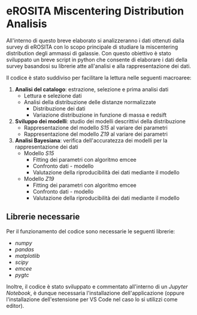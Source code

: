 # eROSITA Miscentering Distribution Analisis
All'interno di questo breve elaborato si analizzeranno i dati ottenuti dalla survey di eROSITA con lo scopo principale di studiare la miscentering distribution degli ammassi di galassie. 
Con questo obiettivo è stato sviluppato un breve script in python che consente di elaborare i dati della survey basandosi su librerie atte all'analisi e alla rappresentazione dei dati.

Il codice è stato suddiviso per facilitare la lettura nelle seguenti macroaree:
1. **Analisi del catalogo**: estrazione, selezione e prima analisi dati
    - Lettura e selezione dati
    - Analisi della distribuzione delle distanze normalizzate
        - Distribuzione dei dati
        - Variazione distribuzione in funzione di massa e redsift
2. **Sviluppo dei modelli**: studio dei modelli descrittivi della distribuzione
    - Rappresentazione del modello *S15* al variare dei parametri
    - Rappresentazione del modello *Z19* al variare dei parametri
3. **Analisi Bayesiana**: verifica dell'accuratezza dei modelli per la rappresentazione dei dati
    - Modello *S15*
        - Fitting dei parametri con algoritmo emcee
        - Confronto dati - modello
        - Valutazione della riproducibilità dei dati mediante il modello
    - Modello *Z19*
        - Fitting dei parametri con algoritmo emcee
        - Confronto dati - modello
        - Valutazione della riproducibilità dei dati mediante il modello

## Librerie necessarie
Per il funzionamento del codice sono necessarie le seguenti librerie:
- *numpy*
- *pandas*
- *matplotlib*
- *scipy*
- *emcee*
- *pygtc*

Inoltre, il codice è stato sviluppato e commentato all'interno di un *Jupyter Notebook*, è dunque necessaria l'installazione dell'applicazione (oppure l'installazione dell'estensione per VS Code nel caso lo si utilizzi come editor).
